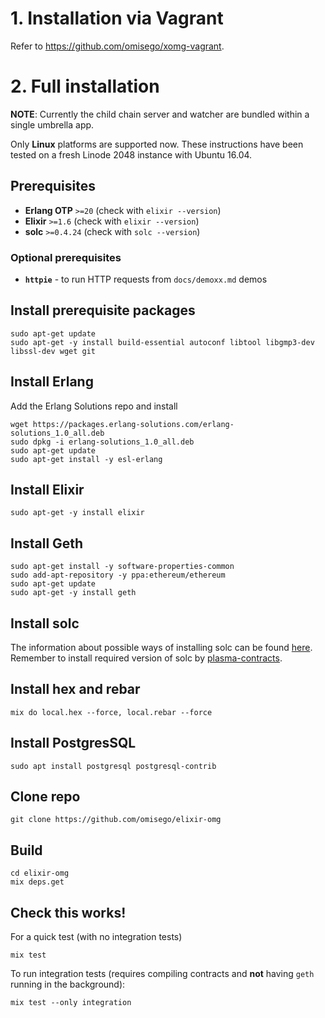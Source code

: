 # 1. Installation via Vagrant
Refer to https://github.com/omisego/xomg-vagrant.

# 2. Full installation

**NOTE**: Currently the child chain server and watcher are bundled within a single umbrella app.

Only **Linux** platforms are supported now. These instructions have been tested on a fresh Linode 2048 instance with Ubuntu 16.04.

## Prerequisites
* **Erlang OTP** `>=20` (check with `elixir --version`)
* **Elixir** `>=1.6` (check with `elixir --version`)
* **solc** `>=0.4.24` (check with `solc --version`)

### Optional prerequisites
* **`httpie`** - to run HTTP requests from `docs/demoxx.md` demos

## Install prerequisite packages
```
sudo apt-get update
sudo apt-get -y install build-essential autoconf libtool libgmp3-dev libssl-dev wget git
```

## Install Erlang

Add the Erlang Solutions repo and install
```
wget https://packages.erlang-solutions.com/erlang-solutions_1.0_all.deb
sudo dpkg -i erlang-solutions_1.0_all.deb
sudo apt-get update
sudo apt-get install -y esl-erlang
```

## Install Elixir
```
sudo apt-get -y install elixir
```


## Install Geth
```
sudo apt-get install -y software-properties-common
sudo add-apt-repository -y ppa:ethereum/ethereum
sudo apt-get update
sudo apt-get -y install geth
```

## Install solc

The information about possible ways of installing solc can be found [here](https://solidity.readthedocs.io/en/latest/installing-solidity.html?highlight=install).\
Remember to install required version of solc by [plasma-contracts](https://github.com/omisego/plasma-contracts).

## Install hex and rebar
```
mix do local.hex --force, local.rebar --force
```

## Install PostgresSQL
```
sudo apt install postgresql postgresql-contrib
```

## Clone repo
```
git clone https://github.com/omisego/elixir-omg
```

## Build
```
cd elixir-omg
mix deps.get
```

## Check this works!
For a quick test (with no integration tests)
```
mix test
```

To run integration tests (requires compiling contracts and **not** having `geth` running in the background):
```
mix test --only integration
```
